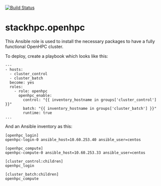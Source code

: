 [![Build Status](https://travis-ci.com/stackhpc/openhpc.svg?branch=master)](https://travis-ci.com/stackhpc/openhpc)

# stackhpc.openhpc

This Ansible role is used to install the necessary packages to have a fully functional OpenHPC cluster.

To deploy, create a playbook which looks like this:

    ---
    - hosts:
      - cluster_control
      - cluster_batch
      become: yes
      roles:
        - role: openhpc
          openhpc_enable:
            control: "{{ inventory_hostname in groups['cluster_control'] }}"
            batch: "{{ inventory_hostname in groups['cluster_batch'] }}"
            runtime: true
    ...

And an Ansible inventory as this:

    [openhpc_login]
    openhpc-login-0 ansible_host=10.60.253.40 ansible_user=centos

    [openhpc_compute]
    openhpc-compute-0 ansible_host=10.60.253.33 ansible_user=centos

    [cluster_control:children]
    openhpc_login

    [cluster_batch:children]
    openhpc_compute
